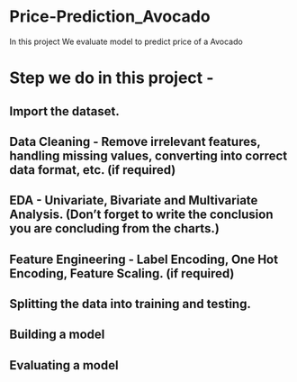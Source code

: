 # Price-Prediction_Avocado
In this project We evaluate model to predict price of a Avocado 

# Step we do in this project - 

## Import the dataset.
## Data Cleaning - Remove irrelevant features, handling missing values, converting into correct data format, etc. (if required)
## EDA - Univariate, Bivariate and Multivariate Analysis. (Don’t forget to write the conclusion you are concluding from the charts.)
## Feature Engineering - Label Encoding, One Hot Encoding, Feature Scaling. (if required)
## Splitting the data into training and testing.
## Building a model
## Evaluating a model
